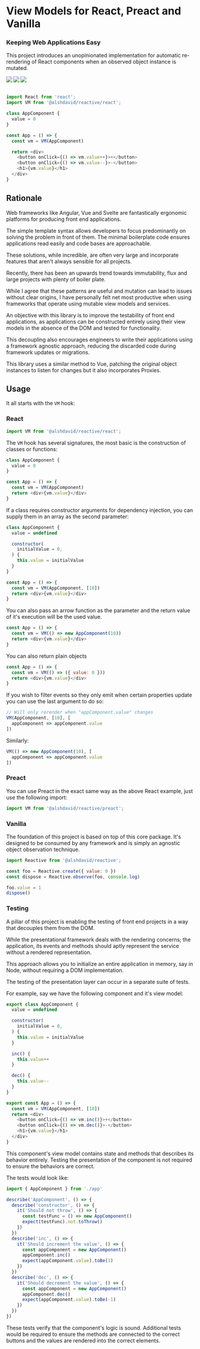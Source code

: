 # View Models for React, Preact and Vanilla

### Keeping Web Applications Easy

This project introduces an unopinionated implementation for automatic re-rendering of React components when an observed object instance is mutated.

<img align="left" src="https://img.shields.io/bundlephobia/minzip/@alshdavid/reactive" />
<img align="left" src="https://img.shields.io/badge/dependencies-0-success" />
<img align="left" src="https://img.shields.io/npm/v/@alshdavid/reactive" />
<br/>
<br/>

```javascript
import React from 'react';
import VM from '@alshdavid/reactive/react';

class AppComponent {
  value = 0
}

const App = () => {
  const vm = VM(AppComponent)

  return <div>
    <button onClick={() => vm.value++}>+</button>
    <button onClick={() => vm.value--}>-</button>
    <h1>{vm.value}</h1>
  </div>
}
```

## Rationale

Web frameworks like Angular, Vue and Svelte are fantastically ergonomic platforms for producing front end applications.

The simple template syntax allows developers to focus predominantly on solving the problem in front of them. The minimal boilerplate code ensures applications read easily and code bases are approachable.

These solutions, while incredible, are often very large and incorporate features that aren't always sensible for all projects.

Recently, there has been an upwards trend towards immutability, flux and large projects with plenty of boiler plate. 

While I agree that these patterns are useful and mutation can lead to issues without clear origins, I have personally felt net most productive when using frameworks that operate using mutable view models and services.

An objective with this library is to improve the testability of front end applications, as applications can be constructed entirely using their view models in the absence of the DOM and tested for functionality.

This decoupling also encourages engineers to write their applications using a framework agnostic approach, reducing the discarded code during framework updates or migrations.

This library uses a similar method to Vue, patching the original object instances to listen for changes but it also incorporates Proxies.

## Usage 

It all starts with the `VM` hook:

### React

```javascript
import VM from '@alshdavid/reactive/react';
```

The `VM` hook has several signatures, the most basic is the construction of classes or functions:

```javascript
class AppComponent {
  value = 0
}

const App = () => {
  const vm = VM(AppComponent)
  return <div>{vm.value}</div>
} 
```

If a class requires constructor arguments for dependency injection, you can supply them in an array as the second parameter:

```javascript
class AppComponent {
  value = undefined

  constructor(
    initialValue = 0,
  ) {
    this.value = initialValue
  }
}

const App = () => {
  const vm = VM(AppComponent, [10])
  return <div>{vm.value}</div>
} 
```

You can also pass an arrow function as the parameter and the return value of it's execution will be the used value.

```javascript
const App = () => {
  const vm = VM(() => new AppComponent(10))
  return <div>{vm.value}</div>
} 
```

You can also return plain objects

```javascript
const App = () => {
  const vm = VM(() => ({ value: 0 }))
  return <div>{vm.value}</div>
} 
```

If you wish to filter events so they only emit when certain properties update you can use the last argument to do so:

```javascript
// Will only rerender when "appComponent.value" changes
VM(AppComponent, [10], [
  appComponent => appComponent.value
])
```
Similarly:

```javascript
VM(() => new AppComponent(10), [
  appComponent => appComponent.value
])
```

### Preact

You can use Preact in the exact same way as the above React example, just use the following import:

```javascript
import VM from '@alshdavid/reactive/preact';
```

### Vanilla

The foundation of this project is based on top of this core package. It's designed to be consumed by any framework and is simply an agnostic object observation technique.

```javascript
import Reactive from '@alshdavid/reactive';

const foo = Reactive.create({ value: 0 })
const dispose = Reactive.observe(foo, console.log)

foo.value = 1
dispose()
```
 
 ### Testing

 A pillar of this project is enabling the testing of front end projects in a way that decouples them from the DOM.

 While the presentational framework deals with the rendering concerns; the application, its events and methods should aptly represent the service without a rendered representation.

 This approach allows you to initialize an entire application in memory, say in Node, without requiring a DOM implementation.

 The testing of the presentation layer can occur in a separate suite of tests.

 For example, say we have the following component and it's view model:

```javascript
export class AppComponent {
  value = undefined

  constructor(
    initialValue = 0,
  ) {
    this.value = initialValue
  }

  inc() {
    this.value++
  }

  dec() {
    this.value--
  }
}

export const App = () => {
  const vm = VM(AppComponent, [10])
  return <div>
    <button onClick={() => vm.inc()}>+</button>
    <button onClick={() => vm.dec()}>-</button>
    <h1>{vm.value}</h1>
  </div>
} 
```

This component's view model contains state and methods that describes its behavior entirely. Testing the presentation of the component is not required to ensure the behaviors are correct.

The tests would look like:

```javascript
import { AppComponent } from './app'

describe('AppComponent', () => {
  describe('constructor', () => {
    it('Should not throw', () => {
      const testFunc = () => new AppComponent()
      expect(testFunc).not.toThrow()
    })
  })
  describe('inc', () => {
    it('Should increment the value', () => {
      const appComponent = new AppComponent()
      appComponent.inc()
      expect(appComponent.value).toBe(1)
    })
  })
  describe('dec', () => {
    it('Should decrement the value', () => {
      const appComponent = new AppComponent()
      appComponent.dec()
      expect(appComponent.value).toBe(-1)
    })
  })
})
```

These tests verify that the component's logic is sound. Additional tests would be required to ensure the methods are connected to the correct buttons and the values are rendered into the correct elements.
